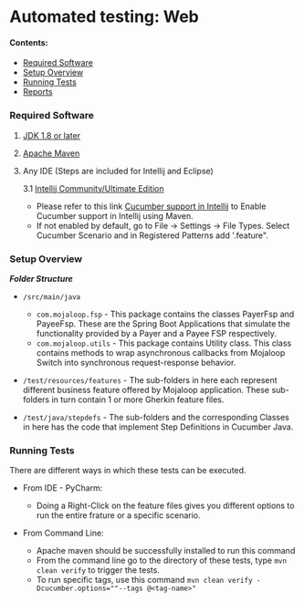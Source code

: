 # Automated testing: Web
 
#### Contents:

- [Required Software](#requiredsoftware)
- [Setup Overview](#setupoverview)
- [Running Tests](#runningtests)
- [Reports](#reports)

### Required Software

1. [JDK 1.8 or later](http://www.oracle.com/technetwork/java/javase/downloads/jdk8-downloads-2133151.html)
2. [Apache Maven](https://maven.apache.org/download.cgi)
3. Any IDE (Steps are included for Intellij and Eclipse)

    3.1 [Intellij Community/Ultimate Edition](https://www.jetbrains.com/idea/download/index.html#section=windows)
    
    - Please refer to this link [Cucumber support in Intellij](https://www.jetbrains.com/help/idea/bdd-frameworks.html) to Enable Cucumber support in Intellij using Maven.
    - If not enabled by default, go to File -> Settings -> File Types. Select Cucumber Scenario and in Registered Patterns add '.feature".
    

### Setup Overview

 **_Folder Structure_**
  - ``/src/main/java``
    - `com.mojaloop.fsp` - This package contains the classes PayerFsp and PayeeFsp. These are the Spring Boot Applications that simulate the functionality provided by a Payer and a Payee FSP respectively.
    - `com.mojaloop.utils` - This package contains Utility class. This class contains methods to wrap asynchronous callbacks from Mojaloop Switch into synchronous request-response behavior.
    
  - `/test/resources/features` - The sub-folders in here each represent different business feature offered by Mojaloop application. 
  These sub-folders in turn contain 1 or more Gherkin feature files. 
  
  - `/test/java/stepdefs` - The sub-folders and the corresponding Classes in here has the code that implement Step Definitions in Cucumber Java.
  
 ### Running Tests
 There are different ways in which these tests can be executed. 
  - From IDE - PyCharm: 
    - Doing a Right-Click on the feature files gives you different options to run  the entire frature or a specific scenario.
  
  - From Command Line: 
    - Apache maven should be successfully installed to run this command
    - From the command line go to the directory of these tests, type `mvn clean verify` to trigger the tests.
    - To run specific tags, use this command `mvn clean verify -Dcucumber.options=""--tags @<tag-name>"`


